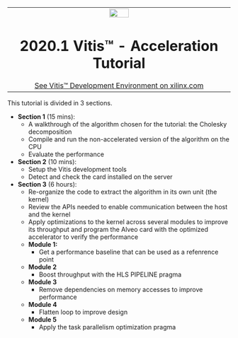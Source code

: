 <table width="100%">
 <tr width="100%">
    <td align="center"><img src="https://www.xilinx.com/content/dam/xilinx/imgs/press/media-kits/corporate/xilinx-logo.png" width="30%"/><h1>2020.1 Vitis™ - Acceleration Tutorial</h1>
    <a href="https://www.xilinx.com/products/design-tools/vitis.html">See Vitis™ Development Environment on xilinx.com</a>
    </td>
 </tr>
</table>

This tutorial is divided in 3 sections.
* **Section 1** (15 mins):
  + A walkthrough of the algorithm chosen for the tutorial: the Cholesky decomposition 
  + Compile and run the non-accelerated version of the algorithm on the CPU
  + Evaluate the performance
* **Section 2** (10 mins):
  + Setup the Vitis development tools
  + Detect and check the card installed on the server 
* **Section 3** (6 hours):
  + Re-organize the code to extract the algorithm in its own unit (the kernel)
  + Review the APIs needed to enable communication between the host and the kernel
  + Apply optimizations to the kernel across several modules to improve its throughput and program the Alveo card with the optimized accelerator to verify the performance
  + **Module 1:**
    * Get a performance baseline that can be used as a refenrence point
  + **Module 2**
    * Boost throughput with the HLS PIPELINE pragma
  + **Module 3**
    * Remove dependencies on memory accesses to improve performance
  + **Module 4**
    * Flatten loop to improve design
  + **Module 5**
    * Apply the task parallelism optimization pragma
